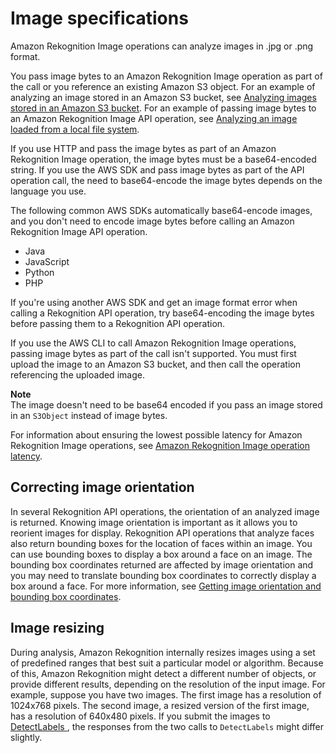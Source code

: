 # Image specifications<a name="images-information"></a>

Amazon Rekognition Image operations can analyze images in \.jpg or \.png format\.

You pass image bytes to an Amazon Rekognition Image operation as part of the call or you reference an existing Amazon S3 object\. For an example of analyzing an image stored in an Amazon S3 bucket, see [Analyzing images stored in an Amazon S3 bucket](images-s3.md)\. For an example of passing image bytes to an Amazon Rekognition Image API operation, see [Analyzing an image loaded from a local file system](images-bytes.md)\.

If you use HTTP and pass the image bytes as part of an Amazon Rekognition Image operation, the image bytes must be a base64\-encoded string\. If you use the AWS SDK and pass image bytes as part of the API operation call, the need to base64\-encode the image bytes depends on the language you use\. 

The following common AWS SDKs automatically base64\-encode images, and you don't need to encode image bytes before calling an Amazon Rekognition Image API operation\.
+ Java
+ JavaScript
+ Python
+ PHP

If you're using another AWS SDK and get an image format error when calling a Rekognition API operation, try base64\-encoding the image bytes before passing them to a Rekognition API operation\.

If you use the AWS CLI to call Amazon Rekognition Image operations, passing image bytes as part of the call isn't supported\. You must first upload the image to an Amazon S3 bucket, and then call the operation referencing the uploaded image\.

**Note**  
The image doesn't need to be base64 encoded if you pass an image stored in an `S3Object` instead of image bytes\.

For information about ensuring the lowest possible latency for Amazon Rekognition Image operations, see [Amazon Rekognition Image operation latency](operation-latency.md)\. 

## Correcting image orientation<a name="images-image-orientation-correction"></a>

In several Rekognition API operations, the orientation of an analyzed image is returned\. Knowing image orientation is important as it allows you to reorient images for display\. Rekognition API operations that analyze faces also return bounding boxes for the location of faces within an image\. You can use bounding boxes to display a box around a face on an image\. The bounding box coordinates returned are affected by image orientation and you may need to translate bounding box coordinates to correctly display a box around a face\. For more information, see [Getting image orientation and bounding box coordinates](images-orientation.md)\. 

## Image resizing<a name="images-image-sizing"></a>

During analysis, Amazon Rekognition internally resizes images using a set of predefined ranges that best suit a particular model or algorithm\. Because of this, Amazon Rekognition might detect a different number of objects, or provide different results, depending on the resolution of the input image\. For example, suppose you have two images\. The first image has a resolution of 1024x768 pixels\. The second image, a resized version of the first image, has a resolution of 640x480 pixels\. If you submit the images to [ DetectLabels ](API_DetectLabels.md), the responses from the two calls to `DetectLabels` might differ slightly\.